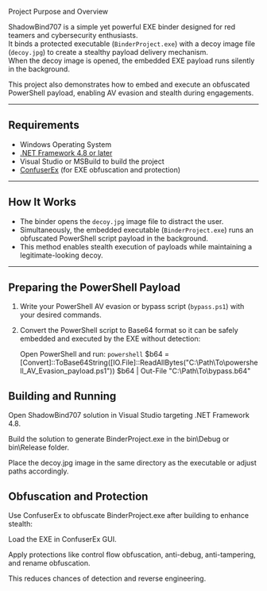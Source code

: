 Project Purpose and Overview

ShadowBind707 is a simple yet powerful EXE binder designed for red teamers and cybersecurity enthusiasts.  
It binds a protected executable (`BinderProject.exe`) with a decoy image file (`decoy.jpg`) to create a stealthy payload delivery mechanism.  
When the decoy image is opened, the embedded EXE payload runs silently in the background.  

This project also demonstrates how to embed and execute an obfuscated PowerShell payload, enabling AV evasion and stealth during engagements.

---

## Requirements

- Windows Operating System  
- [.NET Framework 4.8 or later](https://dotnet.microsoft.com/en-us/download/dotnet-framework/net48)  
- Visual Studio or MSBuild to build the project  
- [ConfuserEx](https://yck1509.github.io/ConfuserEx/) (for EXE obfuscation and protection)  

---

## How It Works

- The binder opens the `decoy.jpg` image file to distract the user.  
- Simultaneously, the embedded executable (`BinderProject.exe`) runs an obfuscated PowerShell script payload in the background.  
- This method enables stealth execution of payloads while maintaining a legitimate-looking decoy.

---

## Preparing the PowerShell Payload

1. Write your PowerShell AV evasion or bypass script (`bypass.ps1`) with your desired commands.

2. Convert the PowerShell script to Base64 format so it can be safely embedded and executed by the EXE without detection:  
   
   Open PowerShell and run:
   ```powershell```
   $b64 = [Convert]::ToBase64String([IO.File]::ReadAllBytes("C:\Path\To\powershell_AV_Evasion_payload.ps1"))
   $b64 | Out-File "C:\Path\To\bypass.b64"


## Building and Running
Open ShadowBind707 solution in Visual Studio targeting .NET Framework 4.8.

Build the solution to generate BinderProject.exe in the bin\Debug or bin\Release folder.

Place the decoy.jpg image in the same directory as the executable or adjust paths accordingly.


## Obfuscation and Protection
Use ConfuserEx to obfuscate BinderProject.exe after building to enhance stealth:

Load the EXE in ConfuserEx GUI.

Apply protections like control flow obfuscation, anti-debug, anti-tampering, and rename obfuscation.

This reduces chances of detection and reverse engineering.